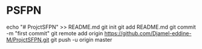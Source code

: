 # PSFPN
echo "# ProjctSFPN" >> README.md
git init
git add README.md
git commit -m "first commit"
git remote add origin https://github.com/Djamel-eddine-M/ProjctSFPN.git
git push -u origin master
